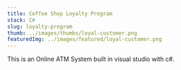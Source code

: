```yaml
---
title: Coffee Shop Loyalty Program
stack: C#
slug: loyalty-program
thumb: ../images/thumbs/loyal-customer.png
featuredImg: ../images/featured/loyal-customer.png
---
```


This is an Online ATM System built in visual studio with c#.